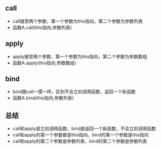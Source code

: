 ## call
- call接受两个参数，第一个参数为this指向，第二个参数为参数列表
- 函数A.call(this指向,参数列表)

## apply
- apply接受两个参数，第一个参数为this指向，第二个参数为参数数组
- 函数A.apply(this指向,参数数组)

## bind
- bind跟call一摸一样，区别不会立刻调用函数，返回一个新函数 
- 函数A.bind(this指向,参数列表) 

## 总结
- call和apply是立刻调用函数，bind是返回一个新函数，不会立刻调用函数
- call和apply的第一个参数都是this指向，bind的第一个参数是this指向
- call和apply的第二个参数是参数列表，bind的第二个参数是参数列表

